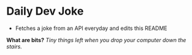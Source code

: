 
# Daily Dev Joke

- Fetches a joke from an API everyday and edits this README

**What are bits?**
*Tiny things left when you drop your computer down the stairs.*